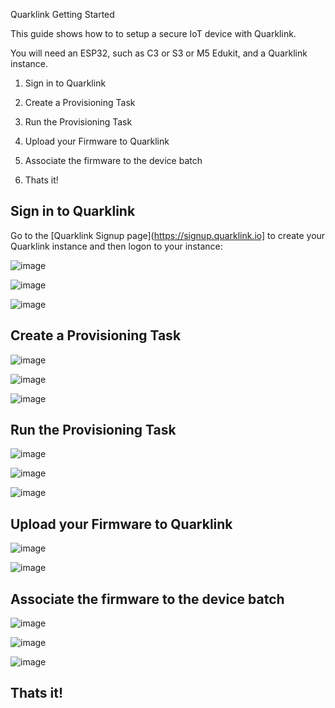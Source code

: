 Quarklink Getting Started

This guide shows how to to setup a secure IoT device with Quarklink.

You will need an ESP32, such as C3 or S3 or M5 Edukit, and a Quarklink instance.

1. Sign in to Quarklink

2. Create a Provisioning Task

3. Run the Provisioning Task

4. Upload your Firmware to Quarklink

5. Associate the firmware to the device batch

6. Thats it!

## Sign in to Quarklink

Go to the [Quarklink Signup page](https://signup.quarklink.io] to create your Quarklink instance and then logon to your instance:

![image](https://github.com/cryptoquantique/quarklink-getting-started/assets/12925578/b9ecc6a0-79a2-4b55-a070-ba1703e99008)

![image](https://github.com/cryptoquantique/quarklink-getting-started/assets/12925578/55add17d-518b-4fa6-9e5d-455a9456c8f3)

![image](https://github.com/cryptoquantique/quarklink-getting-started/assets/12925578/509499d9-5c94-4b67-bc33-475a3342c527)

## Create a Provisioning Task

![image](https://github.com/cryptoquantique/quarklink-getting-started/assets/12925578/8ff836ed-704e-4b2f-9451-72c9cf99c0e9)

![image](https://github.com/cryptoquantique/quarklink-getting-started/assets/12925578/29e8d0ab-edbf-437d-904c-5bb77431b108)

![image](https://github.com/cryptoquantique/quarklink-getting-started/assets/12925578/dc051ceb-f1ab-47a6-8151-fa5ab1ef6be2)

## Run the Provisioning Task

![image](https://github.com/cryptoquantique/quarklink-getting-started/assets/12925578/08466349-eaec-40a7-b601-29a5aea0f7bf)

![image](https://github.com/cryptoquantique/quarklink-getting-started/assets/12925578/5231284b-6d51-47e2-aaee-9c68b03448b9)

![image](https://github.com/cryptoquantique/quarklink-getting-started/assets/12925578/3949ef04-1f97-4242-b8b4-8e26d0463aa5)


## Upload your Firmware to Quarklink

![image](https://github.com/cryptoquantique/quarklink-getting-started/assets/12925578/2cae7919-5d76-474e-8899-24da43d12c14)

![image](https://github.com/cryptoquantique/quarklink-getting-started/assets/12925578/089c620f-2d08-4d24-b2db-8964381f233e)

## Associate the firmware to the device batch

![image](https://github.com/cryptoquantique/quarklink-getting-started/assets/12925578/427e2f8a-ace9-4b17-b673-0885ee332b9f)

![image](https://github.com/cryptoquantique/quarklink-getting-started/assets/12925578/b964dee2-f044-4f4c-a206-dbf447617cac)

![image](https://github.com/cryptoquantique/quarklink-getting-started/assets/12925578/0e42beb9-b4a4-494d-bb71-7e9b5322c3af)

## Thats it!



